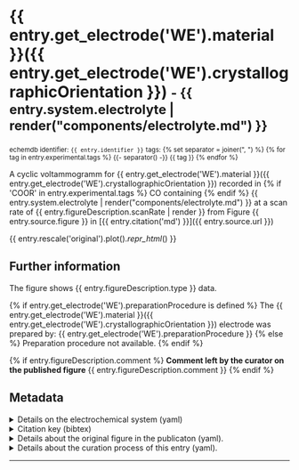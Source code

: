 # {{ entry.get_electrode('WE').material }}({{ entry.get_electrode('WE').crystallographicOrientation }}) <small>- {{ entry.system.electrolyte | render("components/electrolyte.md") }}</small>

<small>echemdb identifier: `{{ entry.identifier }}`</small>
<small>tags:
{% set separator = joiner(", ") %}
{% for tag in entry.experimental.tags %}
    {{- separator() -}}
    {{ tag }}
{% endfor %}
</small>

A cyclic voltammogramm for
{{ entry.get_electrode('WE').material }}({{ entry.get_electrode('WE').crystallographicOrientation }})
recorded in
{% if 'COOR' in entry.experimental.tags %}
CO containing
{% endif %}
{{ entry.system.electrolyte | render("components/electrolyte.md") }}
at a scan rate of
{{ entry.figureDescription.scanRate | render }}
from Figure
{{ entry.source.figure }}
in
[{{ entry.citation('md') }}]({{ entry.source.url }})

<!-- TODO: It would be great if we could toggle between SI and original units. See #104. -->
<!-- TODO: Format plots. See #104. -->
{{ entry.rescale('original').plot()._repr_html_() }}


<!-- TODO: Make download link work, i.e., build .zip package and link to it here. See #104.
[Download datapackage with ID-XXXXXXXX](#TODO)
-->

## Further information
The figure shows {{ entry.figureDescription.type }} data.

{% if entry.get_electrode('WE').preparationProcedure is defined %}
The {{ entry.get_electrode('WE').material }}({{ entry.get_electrode('WE').crystallographicOrientation }}) electrode was prepared by:
{{ entry.get_electrode('WE').preparationProcedure }}
{% else %}
Preparation procedure not available.
{% endif %}

{% if entry.figureDescription.comment %}
**Comment left by the curator on the published figure**
{{ entry.figureDescription.comment }}
{% endif %}

## Metadata

<details>
<summary>Details on the electrochemical system (yaml)</summary>

```yaml
{{ entry.system.yaml }}
```
</details>

<details>
<summary>Citation key (bibtex)</summary>

```bibtex
{{ entry.bibliography.to_string('bibtex') }}
```
</details>


<details>
<summary>Details about the original figure in the publicaton (yaml).</summary>

```yaml
{{ entry.figureDescription.yaml }}
```
</details>

<details>
<summary>Details about the curation process of this entry (yaml).</summary>

```yaml
{{ entry.curation.yaml }}
```
</details>

----

<!-- TODO: Insert links to other data which are plotted in the same figure and/or even add a plot with all data from that figure. See #104 -->
